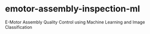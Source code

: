 # emotor-assembly-inspection-ml
E-Motor Assembly Quality Control using Machine Learning and Image Classification

